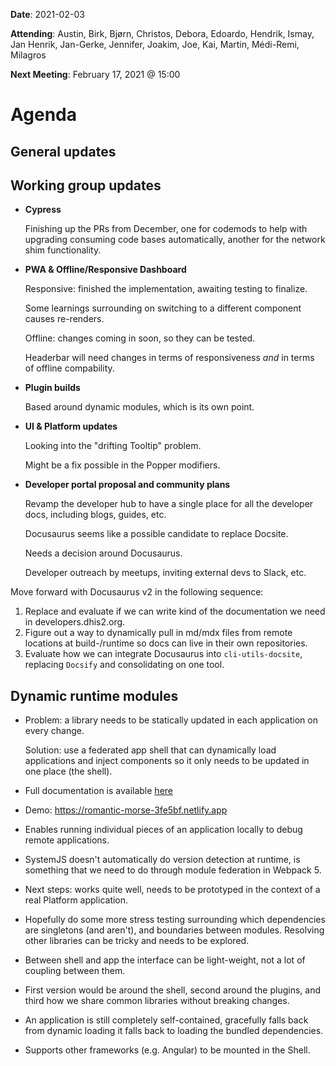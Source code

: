 **Date**: 2021-02-03

**Attending**: Austin, Birk, Bjørn, Christos, Debora, Edoardo, Hendrik,
Ismay, Jan Henrik, Jan-Gerke, Jennifer, Joakim, Joe, Kai, Martin,
Médi-Remi, Milagros

**Next Meeting**: February 17, 2021 @ 15:00

# Agenda

## General updates


## Working group updates

-   **Cypress**
    
    Finishing up the PRs from December, one for codemods to help with
    upgrading consuming code bases automatically, another for the
    network shim functionality.

-   **PWA & Offline/Responsive Dashboard**

    Responsive: finished the implementation, awaiting testing to
    finalize.

    Some learnings surrounding on switching to a different component
    causes re-renders.

    Offline: changes coming in soon, so they can be tested.

    Headerbar will need changes in terms of responsiveness _and_ in
    terms of offline compability.

-   **Plugin builds**

    Based around dynamic modules, which is its own point.

-   **UI & Platform updates**

    Looking into the "drifting Tooltip" problem.

    Might be a fix possible in the Popper modifiers.

-   **Developer portal proposal and community plans**

    Revamp the developer hub to have a single place for all the
    developer docs, including blogs, guides, etc.

    Docusaurus seems like a possible candidate to replace Docsite.

    Needs a decision around Docusaurus.

    Developer outreach by meetups, inviting external devs to Slack, etc.

Move forward with Docusaurus v2 in the following sequence:

1. Replace and evaluate if we can write kind of the documentation we need in developers.dhis2.org.
2. Figure out a way to dynamically pull in md/mdx files from remote locations at build-/runtime so docs can live in their own repositories.
3. Evaluate how we can integrate Docusaurus into `cli-utils-docsite`, replacing `Docsify` and consolidating on one tool.

## Dynamic runtime modules

-   Problem: a library needs to be statically updated in each
    application on every change.

    Solution: use a federated app shell that can dynamically load
    applications and inject components so it only needs to be updated in
    one place (the shell).

-   Full documentation is available [here](https://www.dropbox.com/s/eum0j1s4mdnc0es/Dynamic%20Modules%20and%20Plugins%20-%20Spec.pdf?dl=0)

-   Demo: https://romantic-morse-3fe5bf.netlify.app

-   Enables running individual pieces of an application locally to debug
    remote applications.

-   SystemJS doesn't automatically do version detection at runtime, is
    something that we need to do through module federation in Webpack 5.

-   Next steps: works quite well, needs to be prototyped in the context
    of a real Platform application.

-   Hopefully do some more stress testing surrounding which dependencies
    are singletons (and aren't), and boundaries between modules.
    Resolving other libraries can be tricky and needs to be explored.

-   Between shell and app the interface can be light-weight, not a lot
    of coupling between them.

-   First version would be around the shell, second around the plugins,
    and third how we share common libraries without breaking changes.

-   An application is still completely self-contained, gracefully falls
    back from dynamic loading it falls back to loading the bundled
    dependencies.

-   Supports other frameworks (e.g. Angular) to be mounted in the Shell.
